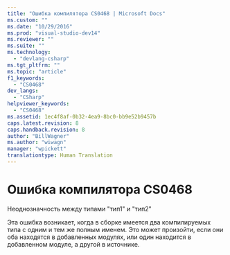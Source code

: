 ```yaml
---
title: "Ошибка компилятора CS0468 | Microsoft Docs"
ms.custom: ""
ms.date: "10/29/2016"
ms.prod: "visual-studio-dev14"
ms.reviewer: ""
ms.suite: ""
ms.technology: 
  - "devlang-csharp"
ms.tgt_pltfrm: ""
ms.topic: "article"
f1_keywords: 
  - "CS0468"
dev_langs: 
  - "CSharp"
helpviewer_keywords: 
  - "CS0468"
ms.assetid: 1ec4f8af-0b32-4ea9-8bc0-bb9e52b9457b
caps.latest.revision: 8
caps.handback.revision: 8
author: "BillWagner"
ms.author: "wiwagn"
manager: "wpickett"
translationtype: Human Translation
---
```

# Ошибка компилятора CS0468
Неоднозначность между типами "тип1" и "тип2"  
  
 Эта ошибка возникает, когда в сборке имеется два компилируемых типа с одним и тем же полным именем. Это может произойти, если они оба находятся в добавленных модулях, или один находится в добавленном модуле, а другой в источнике.